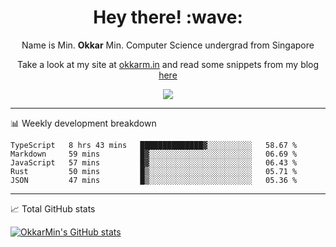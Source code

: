 <h1 align="center"> Hey there! :wave:</h1>

<p align="center">Name is Min. <strong>Okkar</strong> Min. Computer Science undergrad from Singapore</p>

<p align="center">Take a look at my site at <a href="https://okkarm.in" target="_blank">okkarm.in</a> and read some snippets from my blog <a href="https://okkarm.in/blog" target="_blank">here</a></p>

<p align="center">
  <a href="https://okkarm.in/linkedin" target='_blank'>
    <img src="https://img.shields.io/badge/linkedin-%230077B5.svg?&style=for-the-badge&logo=linkedin&logoColor=white" />
  </a>
 </p>

---

📊 Weekly development breakdown

<!--START_SECTION:waka-->
```text
TypeScript   8 hrs 43 mins   ██████████████▓░░░░░░░░░░   58.67 % 
Markdown     59 mins         █▓░░░░░░░░░░░░░░░░░░░░░░░   06.69 % 
JavaScript   57 mins         █▓░░░░░░░░░░░░░░░░░░░░░░░   06.43 % 
Rust         50 mins         █▒░░░░░░░░░░░░░░░░░░░░░░░   05.71 % 
JSON         47 mins         █▒░░░░░░░░░░░░░░░░░░░░░░░   05.36 % 
```
<!--END_SECTION:waka-->

---

📈 Total GitHub stats

<p>
  <a href="https://github.com/OkkarMin"><img src="https://github-readme-stats.vercel.app/api?username=OkkarMin&hide_border=true&show_icons=true&theme=graywhite" alt="OkkarMin's GitHub stats"></a>
</p>
